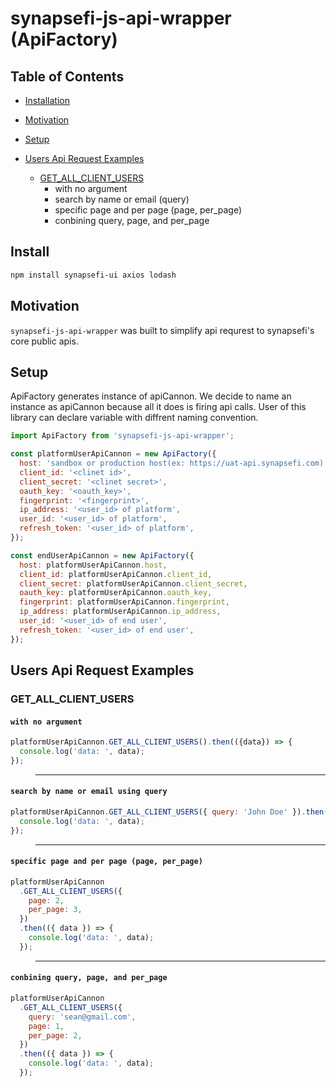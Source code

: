 # synapsefi-js-api-wrapper (ApiFactory)



## Table of Contents


- [Installation](#install)
- [Motivation](#motivation)
- [Setup](#setup)

- [Users Api Request Examples](#users-api-request-examples)
  - [GET_ALL_CLIENT_USERS](#GET_ALL_CLIENT_USERS)
    - with no argument
    - search by name or email (query)
    - specific page and per page (page, per_page)
    - conbining query, page, and per_page

## Install
```sh
npm install synapsefi-ui axios lodash
```

## Motivation
`synapsefi-js-api-wrapper` was built to simplify api requrest to synapsefi's core public apis.

## Setup
ApiFactory generates instance of apiCannon.
We decide to name an instance as apiCannon because all it does is firing api calls.
User of this library can declare variable with diffrent naming convention.

```js
import ApiFactory from 'synapsefi-js-api-wrapper';

const platformUserApiCannon = new ApiFactory({
  host: 'sandbox or production host(ex: https://uat-api.synapsefi.com)',
  client_id: '<clinet id>',
  client_secret: '<clinet secret>',
  oauth_key: '<oauth_key>',
  fingerprint: '<fingerprint>',
  ip_address: '<user_id> of platform',
  user_id: '<user_id> of platform',
  refresh_token: '<user_id> of platform',
});

const endUserApiCannon = new ApiFactory({
  host: platformUserApiCannon.host,
  client_id: platformUserApiCannon.client_id,
  client_secret: platformUserApiCannon.client_secret,
  oauth_key: platformUserApiCannon.oauth_key,
  fingerprint: platformUserApiCannon.fingerprint,
  ip_address: platformUserApiCannon.ip_address,
  user_id: '<user_id> of end user',
  refresh_token: '<user_id> of end user',
});
```

## Users Api Request Examples


### GET_ALL_CLIENT_USERS

#### `with no argument`
```js
platformUserApiCannon.GET_ALL_CLIENT_USERS().then(({data}) => {
  console.log('data: ', data);
});
```
> ---
#### `search by name or email using query`
```js
platformUserApiCannon.GET_ALL_CLIENT_USERS({ query: 'John Doe' }).then(({data}) => {
  console.log('data: ', data);
});
```
> ---

#### `specific page and per page (page, per_page)`
```js
platformUserApiCannon
  .GET_ALL_CLIENT_USERS({
    page: 2,
    per_page: 3,
  })
  .then(({ data }) => {
    console.log('data: ', data);
  });
```

> ---

#### `conbining query, page, and per_page`
```js
platformUserApiCannon
  .GET_ALL_CLIENT_USERS({
    query: 'sean@gmail.com',
    page: 1,
    per_page: 2,
  })
  .then(({ data }) => {
    console.log('data: ', data);
  });
```